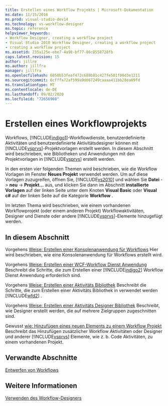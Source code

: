```yaml
---
title: Erstellen eines Workflow Projekts | Microsoft-Dokumentation
ms.date: 11/15/2016
ms.prod: visual-studio-dev14
ms.technology: vs-workflow-designer
ms.topic: reference
helpviewer_keywords:
- Workflow Designer, creating a workflow project
- Visual Studio 2010 Workflow Designer, creating a workflow project
- creating a workflow project
ms.assetid: 235a125e-ebe7-4a98-bf77-86c8558728fb
caps.latest.revision: 15
author: jillre
ms.author: jillfra
manager: jillfra
ms.openlocfilehash: 6050b53feaf472c688b81c427fe501f00d3e1211
ms.sourcegitcommit: 6cfffa72af599a9d667249caaaa411bb28ea69fd
ms.translationtype: MT
ms.contentlocale: de-DE
ms.lasthandoff: 09/02/2020
ms.locfileid: "72656908"
---
```

# <a name="creating-a-workflow-project"></a>Erstellen eines Workflowprojekts
Workflows, [!INCLUDE[indigo1](../includes/indigo1-md.md)]-Workflowdienste, benutzerdefinierte Aktivitäten und benutzerdefinierte Aktivitätsdesigner können mit [!INCLUDE[vsprvs](../includes/vsprvs-md.md)]-Projektvorlagen erstellt werden. In diesem Abschnitt wird beschrieben, wie Bibliotheken und Anwendungen mit den Projektvorlagen in [!INCLUDE[vsprvs](../includes/vsprvs-md.md)] erstellt werden.

 In den ersten vier folgenden Themen wird beschrieben, wie die Workflow Vorlagen im Fenster **Neues Projekt** verwendet werden. Um auf diese Vorlagen zuzugreifen, öffnen Sie, [!INCLUDE[vs2010](../includes/vs2010-md.md)] und wählen Sie **Datei**  ->  **neu**  ->  **Projekt...** aus, und klicken Sie dann im Abschnitt **installierte Vorlagen** auf der linken Seite unter dem Knoten **Visual Basic** oder **Visual c#** auf der linken Seite auf die Kategorie **Workflow** .

 Im letzten Thema wird beschrieben, wie einem vorhandenen Workflowprojekt (oder einem anderen Projekt) Workflowaktivitäten, Designer und Dienste oder andere [!INCLUDE[vsprvs](../includes/vsprvs-md.md)]-Elemente hinzugefügt werden.

## <a name="in-this-section"></a>In diesem Abschnitt
 Vorgehens [Weise: Erstellen einer Konsolenanwendung für Workflows](../workflow-designer/how-to-create-a-workflow-console-application.md) Hier wird beschrieben, wie eine Konsolenanwendung für Workflows erstellt wird.

 Vorgehens [Weise: Erstellen einer WCF-Workflow Dienst Anwendung](../workflow-designer/how-to-create-a-wcf-workflow-service-application.md) Beschreibt die Schritte, die zum Erstellen einer [!INCLUDE[indigo2](../includes/indigo2-md.md)] Workflow Dienst Anwendung erforderlich sind.

 Vorgehens [Weise: Erstellen einer Aktivitäts Bibliothek](../workflow-designer/how-to-create-an-activity-library.md) Beschreibt die Schritte, die zum Erstellen einer Aktivitäts Bibliothek in verwendet werden [!INCLUDE[wfd2](../includes/wfd2-md.md)] .

 Vorgehens [Weise: Erstellen einer Aktivitäts Designer Bibliothek](../workflow-designer/how-to-create-an-activity-designer-library.md) Beschreibt, wie Designer erstellt werden, die auf mehrere Zielgruppen zugeschnitten sind.

 Gewusst [wie: Hinzufügen eines neuen Elements zu einem Workflow Projekt](../workflow-designer/how-to-add-a-new-item-to-a-workflow-project.md) Beschreibt das Hinzufügen zusätzlicher Workflow Aktivitäten oder Designer und anderer [!INCLUDE[vsprvs](../includes/vsprvs-md.md)] Elemente, wie z. b. Code Aktivitäten, zu einem vorhandenen Projekt.

## <a name="related-sections"></a>Verwandte Abschnitte
 [Entwerfen von Workflows](https://msdn.microsoft.com/library/41f727b5-b142-4c1b-b046-492b96135ae6)

## <a name="see-also"></a>Weitere Informationen
 [Verwenden des Workflow-Designers](../workflow-designer/using-the-workflow-designer.md)